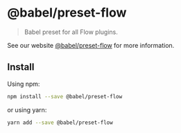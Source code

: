 # @babel/preset-flow

> Babel preset for all Flow plugins.

See our website [@babel/preset-flow](https://new.babeljs.io/docs/en/next/babel-preset-flow.html) for more information.

## Install

Using npm:

```sh
npm install --save @babel/preset-flow
```

or using yarn:

```sh
yarn add --save @babel/preset-flow
```
